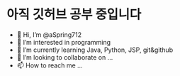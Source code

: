 # 아직 깃허브 공부 중입니다

- 👋 Hi, I’m @aSpring712
- 👀 I’m interested in programming
- 🌱 I’m currently learning Java, Python, JSP, git&github
- 💞️ I’m looking to collaborate on ...
- 📫 How to reach me ...

<!---
aSpring712/aSpring712 is a ✨ special ✨ repository because its `README.md` (this file) appears on your GitHub profile.
You can click the Preview link to take a look at your changes.
--->
